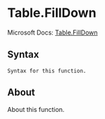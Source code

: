 ---
---

# Table.FillDown

Microsoft Docs: [Table.FillDown](https://docs.microsoft.com/en-us/powerquery-m/table-filldown)

## Syntax

```
Syntax for this function.
```

## About

About this function.

